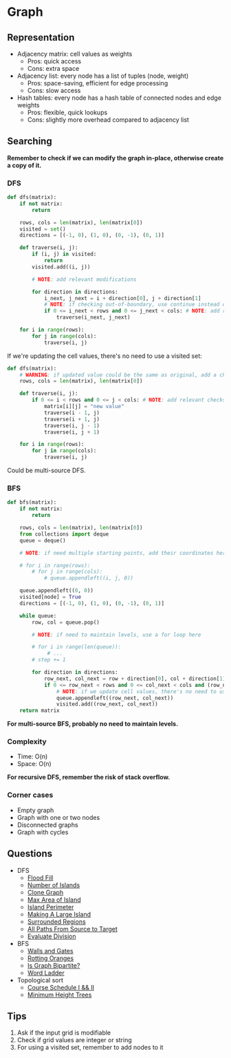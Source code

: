 # Graph

## Representation

- Adjacency matrix: cell values as weights
  - Pros: quick access
  - Cons: extra space
- Adjacency list: every node has a list of tuples (node, weight)
  - Pros: space-saving, efficient for edge processing
  - Cons: slow access
- Hash tables: every node has a hash table of connected nodes and edge weights
  - Pros: flexible, quick lookups
  - Cons: slightly more overhead compared to adjacency list

## Searching

**Remember to check if we can modify the graph in-place, otherwise create a copy of it.**

### DFS

```python
def dfs(matrix):
    if not matrix:
        return

    rows, cols = len(matrix), len(matrix[0])
    visited = set()
    directions = [(-1, 0), (1, 0), (0, -1), (0, 1)]

    def traverse(i, j):
        if (i, j) in visited:
            return
        visited.add((i, j))

        # NOTE: add relevant modifications

        for direction in directions:
            i_next, j_next = i + direction[0], j + direction[1]
            # NOTE: if checking out-of-boundary, use continue instead of return
            if 0 <= i_next < rows and 0 <= j_next < cols: # NOTE: add relevant checks
                traverse(i_next, j_next)

    for i in range(rows):
        for j in range(cols):
            traverse(i, j)
```

If we're updating the cell values, there's no need to use a visited set:

```python
def dfs(matrix):
    # WARNING: if updated value could be the same as original, add a check here to return early, see flood fill
    rows, cols = len(matrix), len(matrix[0])

    def traverse(i, j):
        if 0 <= i < rows and 0 <= j < cols: # NOTE: add relevant checks
            matrix[i][j] = "new value"
            traverse(i - 1, j)
            traverse(i + 1, j)
            traverse(i, j - 1)
            traverse(i, j + 1)

    for i in range(rows):
        for j in range(cols):
            traverse(i, j)
```

Could be multi-source DFS.

### BFS

```python
def bfs(matrix):
    if not matrix:
        return

    rows, cols = len(matrix), len(matrix[0])
    from collections import deque
    queue = deque()

    # NOTE: if need multiple starting points, add their coordinates here(maybe step too)

    # for i in range(rows):
        # for j in range(cols):
            # queue.appendleft((i, j, 0))

    queue.appendleft((0, 0))
    visited[node] = True
    directions = [(-1, 0), (1, 0), (0, -1), (0, 1)]

    while queue:
        row, col = queue.pop()

        # NOTE: if need to maintain levels, use a for loop here

        # for i in range(len(queue)):
             # ...
        # step += 1

        for direction in directions:
            row_next, col_next = row + direction[0], col + direction[1]
            if 0 <= row_next < rows and 0 <= col_next < cols and (row_next, col_next) not in visited:
                # NOTE: if we update cell values, there's no need to use a visited set, same as dfs
                queue.appendleft((row_next, col_next))
                visited.add((row_next, col_next))
    return matrix
```

**For multi-source BFS, probably no need to maintain levels.**

### Complexity

- Time: O(n)
- Space: O(n)

**For recursive DFS, remember the risk of stack overflow.**

### Corner cases

- Empty graph
- Graph with one or two nodes
- Disconnected graphs
- Graph with cycles

## Questions

- DFS
  - [Flood Fill](flood_fill.py)
  - [Number of Islands](num_island.py)
  - [Clone Graph](clone_graph.py)
  - [Max Area of Island](max_area.py)
  - [Island Perimeter](perimeter.py)
  - [Making A Large Island](largest_island.py)
  - [Surrounded Regions](surrounded_regions.py)
  - [All Paths From Source to Target](all_paths.py)
  - [Evaluate Division](eval_division.py)
- BFS
  - [Walls and Gates](walls_and_gates.py)
  - [Rotting Oranges](rotting_oranges.py)
  - [Is Graph Bipartite?](bipartite.py)
  - [Word Ladder](word_ladder.py)
- Topological sort
  - [Course Schedule I && II](courses.py)
  - [Minimum Height Trees](min_height_trees.py)

## Tips

1. Ask if the input grid is modifiable
2. Check if grid values are integer or string
3. For using a visited set, remember to add nodes to it
